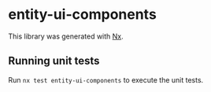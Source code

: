 # entity-ui-components

This library was generated with [Nx](https://nx.dev).

## Running unit tests

Run `nx test entity-ui-components` to execute the unit tests.
